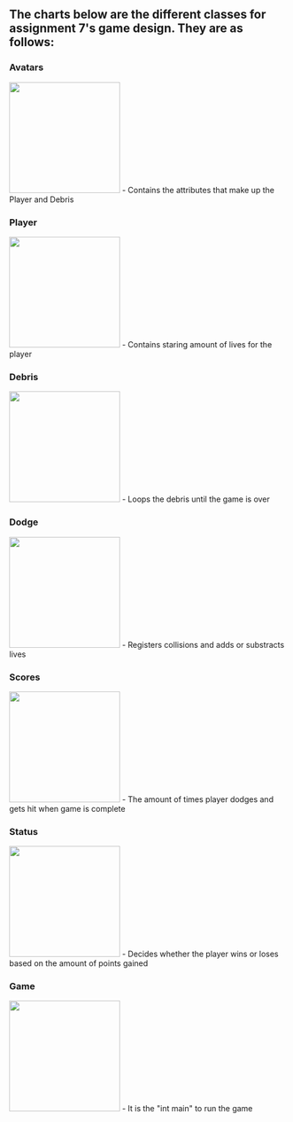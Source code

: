 ## The charts below are the different classes for assignment 7's game design. They are as follows:

### Avatars
<img src= "https://github.com/azizzmills/2143-OOP-Mills/Assignments/A07/Avatar.png" width="200">
- Contains the attributes that make up the Player and Debris 

### Player 
<img src= "https://github.com/azizzmills/2143-OOP-Mills/Assignments/A07/Player.png" width="200">
- Contains staring amount of lives for the player

### Debris 
<img src= "https://github.com/azizzmills/2143-OOP-Mills/Assignments/A07/Debris.png" width="200">
- Loops the debris until the game is over

### Dodge 
<img src= "https://github.com/azizzmills/2143-OOP-Mills/Assignments/A07/Dodge.png" width="200">
- Registers collisions and adds or substracts lives

### Scores 
<img src= "https://github.com/azizzmills/2143-OOP-Mills/Assignments/A07/Scores.png" width="200">
- The amount of times player dodges and gets hit when game is complete

### Status 
<img src= "https://github.com/azizzmills/2143-OOP-Mills/Assignments/A07/Status.png" width="200">
- Decides whether the player wins or loses based on the amount of points gained

### Game
<img src= "https://github.com/azizzmills/2143-OOP-Mills/Assignments/A07/Game.png" width="200">
- It is the "int main" to run the game
